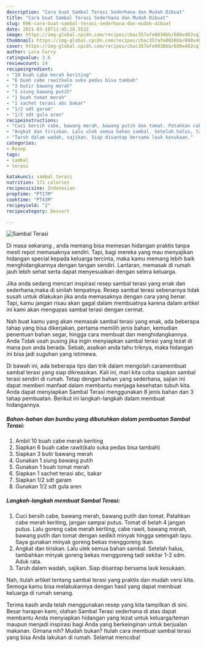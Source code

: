 ```yaml
---
description: "Cara buat Sambal Terasi Sederhana dan Mudah Dibuat"
title: "Cara buat Sambal Terasi Sederhana dan Mudah Dibuat"
slug: 696-cara-buat-sambal-terasi-sederhana-dan-mudah-dibuat
date: 2021-03-18T11:45:28.553Z
image: https://img-global.cpcdn.com/recipes/cbac357afe0038bb/680x482cq70/sambal-terasi-foto-resep-utama.jpg
thumbnail: https://img-global.cpcdn.com/recipes/cbac357afe0038bb/680x482cq70/sambal-terasi-foto-resep-utama.jpg
cover: https://img-global.cpcdn.com/recipes/cbac357afe0038bb/680x482cq70/sambal-terasi-foto-resep-utama.jpg
author: Lora Curry
ratingvalue: 3.6
reviewcount: 14
recipeingredient:
- "10 buah cabe merah keriting"
- "6 buah cabe rawitkalo suka pedas bisa tambah"
- "3 butir bawang merah"
- "1 siung bawang putih"
- "1 buah tomat merah"
- "1 sachet terasi abc bakar"
- "1/2 sdt garam"
- "1/2 sdt gula aren"
recipeinstructions:
- "Cuci bersih cabe, bawang merah, bawang putih dan tomat. Patahkan cabe merah keriting, jangan sampai putus. Tomat di belah 4 jangan putus. Lalu goreng cabe merah keriting, cabe rawit, bawang merah, bawang putih dan tomat dengan sedikit minyak hingga setengah layu. Saya gunakan minyak goreng bekas menggoreng ikan."
- "Angkat dan tiriskan. Lalu ulek semua bahan sambal. Setelah halus, tambahkan minyak goreng bekas menggoreng tadi sekitar 1-2 sdm. Aduk rata."
- "Taruh dalam wadah, sajikan. Siap disantap bersama lauk kesukaan."
categories:
- Resep
tags:
- sambal
- terasi

katakunci: sambal terasi 
nutrition: 171 calories
recipecuisine: Indonesian
preptime: "PT17M"
cooktime: "PT43M"
recipeyield: "2"
recipecategory: Dessert

---
```



![Sambal Terasi](https://img-global.cpcdn.com/recipes/cbac357afe0038bb/680x482cq70/sambal-terasi-foto-resep-utama.jpg)

Di masa  sekarang , anda memang bisa memesan hidangan praktis tanpa mesti repot memasaknya sendiri. Tapi, bagi mereka yang mau menyajikan hidangan special kepada keluarga tercinta, maka kamu memang lebih baik menghidangkannya dengan tangan sendiri. Lantaran, memasak di rumah jauh lebih sehat serta dapat menyesuaikan dengan selera keluarga.

Jika anda sedang mencari inspirasi resep sambal terasi yang enak dan sederhana,maka di sinilah tempatnya. Resep sambal terasi  sebenarnya tidak susah untuk dilakukan jika anda memasaknya dengan cara yang benar. Tapi, kamu jangan risau akan gagal dalam membuatnya 
karena dalam artikel ini kami akan mengupas sambal terasi dengan cermat.  



Nah buat kamu yang akan memasak sambal terasi yang enak, ada beberapa tahap yang bisa dikerjakan, pertama memilih jenis bahan, kemudian penentuan bahan segar, hingga cara membuat dan menghidangkannya. Anda Tidak usah pusing jika ingin menyiapkan sambal terasi yang lezat di mana pun anda berada. Sebab, asalkan anda  tahu triknya, maka hidangan ini bisa jadi suguhan yang istimewa.

Di bawah ini, ada beberapa tips dan trik dalam mengolah caramembuat sambal terasi yang siap dikreasikan. Kali ini, mari kita coba siapkan sambal terasi sendiri di rumah. Tetap dengan bahan yang sederhana, sajian ini dapat memberi manfaat dalam membantu menjaga kesehatan tubuh kita. Anda dapat menyiapkan Sambal Terasi menggunakan 8 jenis bahan dan 3 tahap pembuatan. Berikut ini langkah-langkah dalam membuat hidangannya.

<!--inarticleads1-->

##### Bahan-bahan dan bumbu yang dibutuhkan dalam pembuatan Sambal Terasi:

1. Ambil 10 buah cabe merah keriting
1. Siapkan 6 buah cabe rawit(kalo suka pedas bisa tambah)
1. Siapkan 3 butir bawang merah
1. Gunakan 1 siung bawang putih
1. Gunakan 1 buah tomat merah
1. Siapkan 1 sachet terasi abc, bakar
1. Siapkan 1/2 sdt garam
1. Gunakan 1/2 sdt gula aren




<!--inarticleads2-->

##### Langkah-langkah membuat Sambal Terasi:

1. Cuci bersih cabe, bawang merah, bawang putih dan tomat. Patahkan cabe merah keriting, jangan sampai putus. Tomat di belah 4 jangan putus. Lalu goreng cabe merah keriting, cabe rawit, bawang merah, bawang putih dan tomat dengan sedikit minyak hingga setengah layu. Saya gunakan minyak goreng bekas menggoreng ikan.
1. Angkat dan tiriskan. Lalu ulek semua bahan sambal. Setelah halus, tambahkan minyak goreng bekas menggoreng tadi sekitar 1-2 sdm. Aduk rata.
1. Taruh dalam wadah, sajikan. Siap disantap bersama lauk kesukaan.




Nah, itulah artikel tentang  sambal terasi  yang praktis dan mudah versi kita. Semoga kamu bisa melakukannya dengan hasil yang dapat membuat keluarga di rumah senang. 

Terima kasih anda telah menggunakan resep yang kita tampilkan di sini. Besar harapan kami, olahan  Sambal Terasi sederhana di atas dapat membantu Anda menyiapkan hidangan yang lezat untuk keluarga/teman maupun menjadi inspirasi bagi Anda yang berkeinginan untuk berjualan makanan. Gimana nih? Mudah bukan? Itulah cara membuat sambal terasi yang bisa Anda lakukan di rumah. Selamat mencoba!

